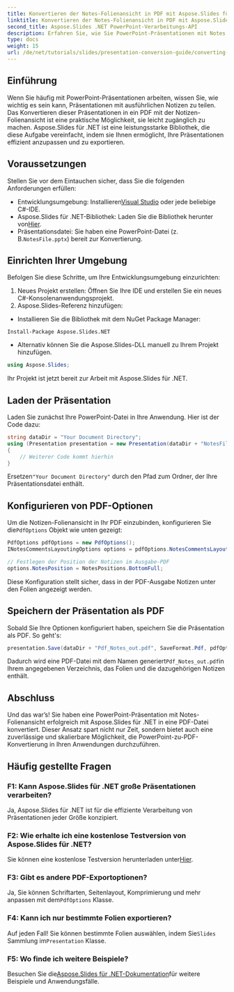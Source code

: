 ```yaml
---
title: Konvertieren der Notes-Folienansicht in PDF mit Aspose.Slides für .NET
linktitle: Konvertieren der Notes-Folienansicht in PDF mit Aspose.Slides für .NET
second_title: Aspose.Slides .NET PowerPoint-Verarbeitungs-API
description: Erfahren Sie, wie Sie PowerPoint-Präsentationen mit Notes Slide View mithilfe von Aspose.Slides für .NET mühelos in das PDF-Format konvertieren. Dieses Handbuch enthält detaillierte Anweisungen.
type: docs
weight: 15
url: /de/net/tutorials/slides/presentation-conversion-guide/converting-notes-slide-view-to-pdf/
---
```

## Einführung

Wenn Sie häufig mit PowerPoint-Präsentationen arbeiten, wissen Sie, wie wichtig es sein kann, Präsentationen mit ausführlichen Notizen zu teilen. Das Konvertieren dieser Präsentationen in ein PDF mit der Notizen-Folienansicht ist eine praktische Möglichkeit, sie leicht zugänglich zu machen. Aspose.Slides für .NET ist eine leistungsstarke Bibliothek, die diese Aufgabe vereinfacht, indem sie Ihnen ermöglicht, Ihre Präsentationen effizient anzupassen und zu exportieren.

## Voraussetzungen

Stellen Sie vor dem Eintauchen sicher, dass Sie die folgenden Anforderungen erfüllen:

-  Entwicklungsumgebung: Installieren[Visual Studio](https://visualstudio.microsoft.com/) oder jede beliebige C#-IDE.
-  Aspose.Slides für .NET-Bibliothek: Laden Sie die Bibliothek herunter von[Hier](https://releases.aspose.com/slides/net/).
-  Präsentationsdatei: Sie haben eine PowerPoint-Datei (z. B.`NotesFile.pptx`) bereit zur Konvertierung.

## Einrichten Ihrer Umgebung

Befolgen Sie diese Schritte, um Ihre Entwicklungsumgebung einzurichten:

1. Neues Projekt erstellen: Öffnen Sie Ihre IDE und erstellen Sie ein neues C#-Konsolenanwendungsprojekt.
2. Aspose.Slides-Referenz hinzufügen: 
- Installieren Sie die Bibliothek mit dem NuGet Package Manager:
 ```
 Install-Package Aspose.Slides.NET
 ```
- Alternativ können Sie die Aspose.Slides-DLL manuell zu Ihrem Projekt hinzufügen.

```csharp
using Aspose.Slides;
```
Ihr Projekt ist jetzt bereit zur Arbeit mit Aspose.Slides für .NET.

## Laden der Präsentation

Laden Sie zunächst Ihre PowerPoint-Datei in Ihre Anwendung. Hier ist der Code dazu:

```csharp
string dataDir = "Your Document Directory";
using (Presentation presentation = new Presentation(dataDir + "NotesFile.pptx"))
{
	// Weiterer Code kommt hierhin
}

```

 Ersetzen`"Your Document Directory"` durch den Pfad zum Ordner, der Ihre Präsentationsdatei enthält.

## Konfigurieren von PDF-Optionen

 Um die Notizen-Folienansicht in Ihr PDF einzubinden, konfigurieren Sie die`PdfOptions` Objekt wie unten gezeigt:

```csharp
PdfOptions pdfOptions = new PdfOptions();
INotesCommentsLayoutingOptions options = pdfOptions.NotesCommentsLayouting;

// Festlegen der Position der Notizen im Ausgabe-PDF
options.NotesPosition = NotesPositions.BottomFull;
```

Diese Konfiguration stellt sicher, dass in der PDF-Ausgabe Notizen unter den Folien angezeigt werden.

## Speichern der Präsentation als PDF

Sobald Sie Ihre Optionen konfiguriert haben, speichern Sie die Präsentation als PDF. So geht's:

```csharp
presentation.Save(dataDir + "Pdf_Notes_out.pdf", SaveFormat.Pdf, pdfOptions);
```

 Dadurch wird eine PDF-Datei mit dem Namen generiert`Pdf_Notes_out.pdf`in Ihrem angegebenen Verzeichnis, das Folien und die dazugehörigen Notizen enthält.

## Abschluss

Und das war’s! Sie haben eine PowerPoint-Präsentation mit Notes-Folienansicht erfolgreich mit Aspose.Slides für .NET in eine PDF-Datei konvertiert. Dieser Ansatz spart nicht nur Zeit, sondern bietet auch eine zuverlässige und skalierbare Möglichkeit, die PowerPoint-zu-PDF-Konvertierung in Ihren Anwendungen durchzuführen.

## Häufig gestellte Fragen

### F1: Kann Aspose.Slides für .NET große Präsentationen verarbeiten?
Ja, Aspose.Slides für .NET ist für die effiziente Verarbeitung von Präsentationen jeder Größe konzipiert.

### F2: Wie erhalte ich eine kostenlose Testversion von Aspose.Slides für .NET?
 Sie können eine kostenlose Testversion herunterladen unter[Hier](https://releases.aspose.com/).

### F3: Gibt es andere PDF-Exportoptionen?
 Ja, Sie können Schriftarten, Seitenlayout, Komprimierung und mehr anpassen mit dem`PdfOptions` Klasse.

### F4: Kann ich nur bestimmte Folien exportieren?
 Auf jeden Fall! Sie können bestimmte Folien auswählen, indem Sie`Slides` Sammlung im`Presentation` Klasse.

### F5: Wo finde ich weitere Beispiele?
 Besuchen Sie die[Aspose.Slides für .NET-Dokumentation](https://reference.aspose.com/slides/net/)für weitere Beispiele und Anwendungsfälle.